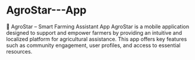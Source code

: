 # AgroStar---App
🌾 AgroStar – Smart Farming Assistant App AgroStar is a mobile application designed to support and empower farmers by providing an intuitive and localized platform for agricultural assistance. This app offers key features such as community engagement, user profiles, and access to essential resources.  
